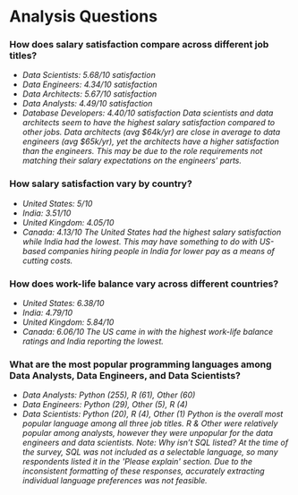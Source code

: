 # Analysis Questions
### How does salary satisfaction compare across different job titles?
- *Data Scientists: 5.68/10 satisfaction*
- *Data Engineers: 4.34/10 satisfaction*
- *Data Architects: 5.67/10 satisfaction*
- *Data Analysts: 4.49/10 satisfaction*
- *Database Developers: 4.40/10 satisfaction*
*Data scientists and data architects seem to have the highest salary satisfaction compared to other jobs. Data architects (avg $64k/yr) are close in average to data engineers (avg $65k/yr), yet the architects have a higher satisfaction than the engineers. This may be due to the role requirements not matching their salary expectations on the engineers' parts.*
### How salary satisfaction vary by country?
- *United States: 5/10*
- *India: 3.51/10*
- *United Kingdom: 4.05/10*
- *Canada: 4.13/10*
*The United States had the highest salary satisfaction while India had the lowest. This may have something to do with US-based companies hiring people in India for lower pay as a means of cutting costs.*
### How does work-life balance vary across different countries?
- *United States: 6.38/10*
- *India: 4.79/10*
- *United Kingdom: 5.84/10*
- *Canada: 6.06/10*
*The US came in with the highest work-life balance ratings and India reporting the lowest.*
### What are the most popular programming languages among Data Analysts, Data Engineers, and Data Scientists?
- *Data Analysts: Python (255), R (61), Other (60)*
- *Data Engineers: Python (29), Other (5), R (4)*
- *Data Scientists: Python (20), R (4), Other (1)*
*Python is the overall most popular language among all three job titles. R & Other were relatively popular among analysts, however they were unpopular for the data engineers and data scientists.* 
*Note: Why isn’t SQL listed? At the time of the survey, SQL was not included as a selectable language, so many respondents listed it in the 'Please explain' section. Due to the inconsistent formatting of these responses, accurately extracting individual language preferences was not feasible.*
